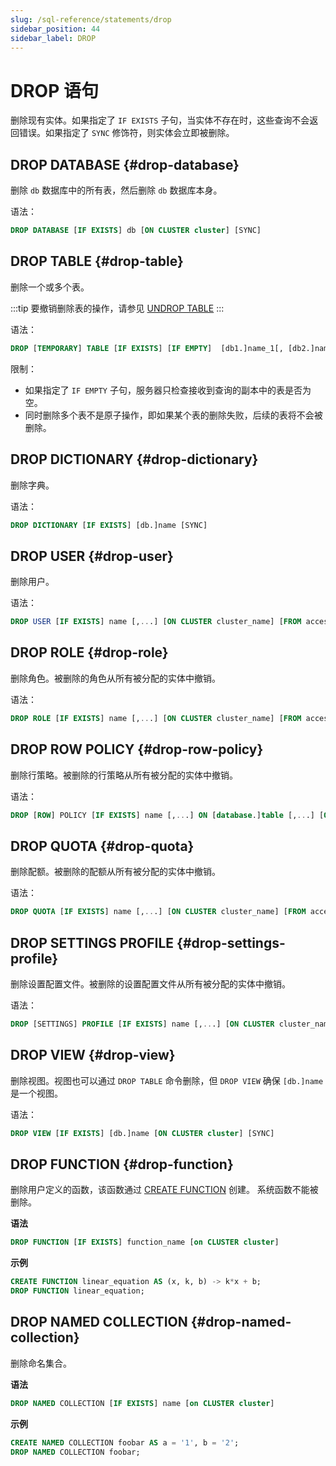 ```yaml
---
slug: /sql-reference/statements/drop
sidebar_position: 44
sidebar_label: DROP
---
```



# DROP 语句

删除现有实体。如果指定了 `IF EXISTS` 子句，当实体不存在时，这些查询不会返回错误。如果指定了 `SYNC` 修饰符，则实体会立即被删除。

## DROP DATABASE {#drop-database}

删除 `db` 数据库中的所有表，然后删除 `db` 数据库本身。

语法：

``` sql
DROP DATABASE [IF EXISTS] db [ON CLUSTER cluster] [SYNC]
```

## DROP TABLE {#drop-table}

删除一个或多个表。

:::tip
要撤销删除表的操作，请参见 [UNDROP TABLE](/sql-reference/statements/undrop.md)
:::

语法：

``` sql
DROP [TEMPORARY] TABLE [IF EXISTS] [IF EMPTY]  [db1.]name_1[, [db2.]name_2, ...] [ON CLUSTER cluster] [SYNC]
```

限制：
- 如果指定了 `IF EMPTY` 子句，服务器只检查接收到查询的副本中的表是否为空。  
- 同时删除多个表不是原子操作，即如果某个表的删除失败，后续的表将不会被删除。

## DROP DICTIONARY {#drop-dictionary}

删除字典。

语法：

``` sql
DROP DICTIONARY [IF EXISTS] [db.]name [SYNC]
```

## DROP USER {#drop-user}

删除用户。

语法：

``` sql
DROP USER [IF EXISTS] name [,...] [ON CLUSTER cluster_name] [FROM access_storage_type]
```

## DROP ROLE {#drop-role}

删除角色。被删除的角色从所有被分配的实体中撤销。

语法：

``` sql
DROP ROLE [IF EXISTS] name [,...] [ON CLUSTER cluster_name] [FROM access_storage_type]
```

## DROP ROW POLICY {#drop-row-policy}

删除行策略。被删除的行策略从所有被分配的实体中撤销。

语法：

``` sql
DROP [ROW] POLICY [IF EXISTS] name [,...] ON [database.]table [,...] [ON CLUSTER cluster_name] [FROM access_storage_type]
```

## DROP QUOTA {#drop-quota}

删除配额。被删除的配额从所有被分配的实体中撤销。

语法：

``` sql
DROP QUOTA [IF EXISTS] name [,...] [ON CLUSTER cluster_name] [FROM access_storage_type]
```

## DROP SETTINGS PROFILE {#drop-settings-profile}

删除设置配置文件。被删除的设置配置文件从所有被分配的实体中撤销。

语法：

``` sql
DROP [SETTINGS] PROFILE [IF EXISTS] name [,...] [ON CLUSTER cluster_name] [FROM access_storage_type]
```

## DROP VIEW {#drop-view}

删除视图。视图也可以通过 `DROP TABLE` 命令删除，但 `DROP VIEW` 确保 `[db.]name` 是一个视图。

语法：

``` sql
DROP VIEW [IF EXISTS] [db.]name [ON CLUSTER cluster] [SYNC]
```

## DROP FUNCTION {#drop-function}

删除用户定义的函数，该函数通过 [CREATE FUNCTION](./create/function.md) 创建。
系统函数不能被删除。

**语法**

``` sql
DROP FUNCTION [IF EXISTS] function_name [on CLUSTER cluster]
```

**示例**

``` sql
CREATE FUNCTION linear_equation AS (x, k, b) -> k*x + b;
DROP FUNCTION linear_equation;
```

## DROP NAMED COLLECTION {#drop-named-collection}

删除命名集合。

**语法**

``` sql
DROP NAMED COLLECTION [IF EXISTS] name [on CLUSTER cluster]
```

**示例**

``` sql
CREATE NAMED COLLECTION foobar AS a = '1', b = '2';
DROP NAMED COLLECTION foobar;
```
